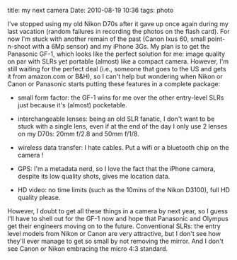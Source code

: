 title: my next camera
Date: 2010-08-19 10:36
tags: photo
 

I've stopped using my old Nikon D70s after it gave up once again during my
last vacation (random failures in recording the photos on the flash card). For
now I'm stuck with another remain of the past (Canon Ixus 60, small
point-n-shoot with a 6Mp sensor) and my iPhone 3Gs. My plan is to get the
Panasonic GF-1, which looks like the perfect solution for me: image quality on
par with SLRs yet portable (almost) like a compact camera. However, I'm still
waiting for the perfect deal (i.e., someone that goes to the US and gets it
from amazon.com or B&H), so I can't help but wondering when Nikon or Canon or
Panasonic starts putting these features in a complete package:

* small form factor: the GF-1 wins for me over the other entry-level SLRs just because it's (almost) pocketable.

* interchangeable lenses: being an old SLR fanatic, I don't want to be stuck with a single lens, even if at the end of the day I only use 2 lenses on my D70s: 20mm f/2.8 and 50mm f/1/8.

* wireless data transfer: I hate cables. Put a wifi or a bluetooth chip on the camera !

* GPS: I'm a metadata nerd, so I love the fact that the iPhone camera, despite its low quality shots, gives me location data.

* HD video: no time limits (such as the 10mins of the Nikon D3100), full HD quality please.

However, I doubt to get all these things in a camera by next year, so I guess
I'll have to shell out for the GF-1 now and hope that Panasonic and Olympus
get their engineers moving on to the future. Conventional SLRs: the entry
level models from Nikon or Canon are very attractive, but I don't see how
they'll ever manage to get so small by not removing the mirror. And I don't
see Canon or Nikon embracing the micro 4:3 standard.
